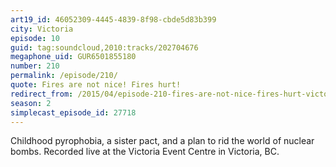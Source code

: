 ```yaml
---
art19_id: 46052309-4445-4839-8f98-cbde5d83b399
city: Victoria
episode: 10
guid: tag:soundcloud,2010:tracks/202704676
megaphone_uid: GUR6501855180
number: 210
permalink: /episode/210/
quote: Fires are not nice! Fires hurt!
redirect_from: /2015/04/episode-210-fires-are-not-nice-fires-hurt-victoria/
season: 2
simplecast_episode_id: 27718
---
```


Childhood pyrophobia, a sister pact, and a plan to rid the world of nuclear bombs. Recorded live at the Victoria Event Centre in Victoria, BC.